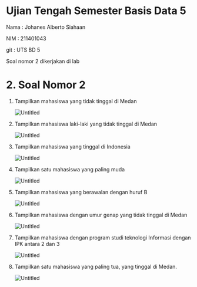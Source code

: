# Ujian Tengah Semester Basis Data 5

Nama : Johanes Alberto Siahaan

NIM : 211401043

git : UTS BD 5

Soal nomor 2 dikerjakan di lab

# 2. Soal Nomor 2

1. Tampilkan mahasiswa yang tidak tinggal di Medan
    
    ![Untitled](Ujian%20Tengah%20Semester%20Basis%20Data%205%20c8502e51e5d94d1696caf5fea975c8fb/Untitled.png)
    
2. Tampilkan mahasiswa laki-laki yang tidak tinggal di Medan
    
    ![Untitled](Ujian%20Tengah%20Semester%20Basis%20Data%205%20c8502e51e5d94d1696caf5fea975c8fb/Untitled%201.png)
    
3. Tampilkan mahasiswa yang tinggal di Indonesia
    
    ![Untitled](Ujian%20Tengah%20Semester%20Basis%20Data%205%20c8502e51e5d94d1696caf5fea975c8fb/Untitled%202.png)
    
4. Tampilkan satu mahasiswa yang paling muda
    
    ![Untitled](Ujian%20Tengah%20Semester%20Basis%20Data%205%20c8502e51e5d94d1696caf5fea975c8fb/Untitled%203.png)
    
5. Tampilkan mahasiswa yang berawalan dengan huruf B
    
    ![Untitled](Ujian%20Tengah%20Semester%20Basis%20Data%205%20c8502e51e5d94d1696caf5fea975c8fb/Untitled%204.png)
    
6. Tampilkan mahasiswa dengan umur genap yang tidak tinggal di Medan
    
    ![Untitled](Ujian%20Tengah%20Semester%20Basis%20Data%205%20c8502e51e5d94d1696caf5fea975c8fb/Untitled%205.png)
    
7. Tampilkan mahasiswa dengan program studi teknologi Informasi dengan IPK antara 2 dan 3
    
    ![Untitled](Ujian%20Tengah%20Semester%20Basis%20Data%205%20c8502e51e5d94d1696caf5fea975c8fb/Untitled%206.png)
    
8. Tampilkan satu mahasiswa yang paling tua, yang tinggal di Medan.
    
    ![Untitled](Ujian%20Tengah%20Semester%20Basis%20Data%205%20c8502e51e5d94d1696caf5fea975c8fb/Untitled%207.png)